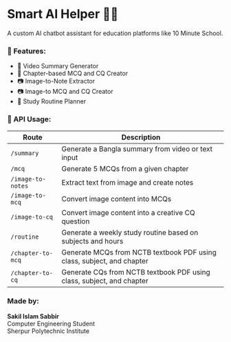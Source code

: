 # Smart AI Helper 🤖📘

A custom AI chatbot assistant for education platforms like 10 Minute School.

### 🔧 Features:
- 🎥 Video Summary Generator
- 📘 Chapter-based MCQ and CQ Creator
- 📷 Image-to-Note Extractor
- 📷 Image-to MCQ and CQ Creator
- 📅 Study Routine Planner

### 🚀 API Usage:

| Route | Description |
|-------|-------------|
| `/summary` | Generate a Bangla summary from video or text input |
| `/mcq` | Generate 5 MCQs from a given chapter |
| `/image-to-notes` | Extract text from image and create notes |
| `/image-to-mcq` | Convert image content into MCQs |
| `/image-to-cq` | Convert image content into a creative CQ question |
| `/routine` | Generate a weekly study routine based on subjects and hours |
| `/chapter-to-mcq` | Generate MCQs from NCTB textbook PDF using class, subject, and chapter |
| `/chapter-to-cq` | Generate CQs from NCTB textbook PDF using class, subject, and chapter |

### Made by:
**Sakil Islam Sabbir**  
Computer Engineering Student  
Sherpur Polytechnic Institute


